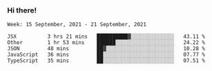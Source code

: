 ### Hi there!

<!--START_SECTION:waka-->
```text
Week: 15 September, 2021 - 21 September, 2021

JSX          3 hrs 21 mins   ██████████▓░░░░░░░░░░░░░░   43.11 % 
Other        1 hr 53 mins    ██████░░░░░░░░░░░░░░░░░░░   24.22 % 
JSON         48 mins         ██▓░░░░░░░░░░░░░░░░░░░░░░   10.28 % 
JavaScript   36 mins         ██░░░░░░░░░░░░░░░░░░░░░░░   07.77 % 
TypeScript   35 mins         ██░░░░░░░░░░░░░░░░░░░░░░░   07.51 % 
```
<!--END_SECTION:waka-->
